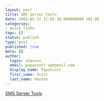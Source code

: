 ```yaml
---
layout: post
title: SMS Server Tools
date: 2003-05-22 12:05:18.000000000 +02:00
categories:
- quick links
tags: []
status: publish
type: post
published: true
meta: {}
author:
  login: shanson
  email: papascott-wp@gmail.com
  display_name: PapaScott
  first_name: Scott
  last_name: Hanson
---
```

<p><a title="You, too, can become an SMS spammer!" href="http://www.isis.de/~s.frings/smstools_index.html">SMS Server Tools</a></p>
